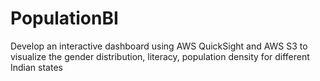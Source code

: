 # PopulationBI
Develop an interactive dashboard using AWS QuickSight and AWS S3 to visualize the gender distribution, literacy,  population density for different Indian states
